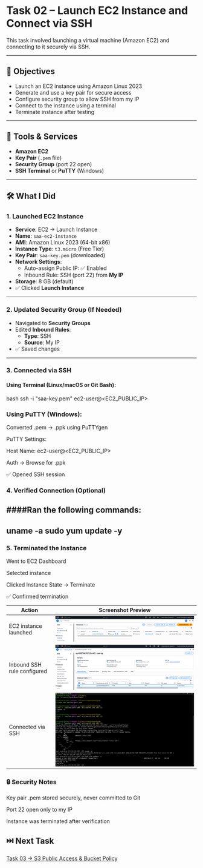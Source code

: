 # Task 02 – Launch EC2 Instance and Connect via SSH

This task involved launching a virtual machine (Amazon EC2) and connecting to it securely via SSH.

---

## 🎯 Objectives

- Launch an EC2 instance using Amazon Linux 2023
- Generate and use a key pair for secure access
- Configure security group to allow SSH from my IP
- Connect to the instance using a terminal
- Terminate instance after testing

---

## 🧰 Tools & Services

- **Amazon EC2**
- **Key Pair** (`.pem` file)
- **Security Group** (port 22 open)
- **SSH Terminal** or **PuTTY** (Windows)

---

## 🛠️ What I Did

### 1. Launched EC2 Instance

- **Service**: EC2 → Launch Instance
- **Name**: `saa-ec2-instance`
- **AMI**: Amazon Linux 2023 (64-bit x86)
- **Instance Type**: `t3.micro` (Free Tier)
- **Key Pair**: `saa-key.pem` (downloaded)
- **Network Settings**:
  - Auto-assign Public IP: ✅ Enabled
  - Inbound Rule: SSH (port 22) from **My IP**
- **Storage**: 8 GB (default)
- ✅ Clicked **Launch Instance**

---

### 2. Updated Security Group (If Needed)

- Navigated to **Security Groups**
- Edited **Inbound Rules**:
  - **Type**: SSH
  - **Source**: My IP
- ✅ Saved changes

---

### 3. Connected via SSH

#### Using Terminal (Linux/macOS or Git Bash):
bash
ssh -i "saa-key.pem" ec2-user@<EC2_PUBLIC_IP>

### Using PuTTY (Windows):
Converted .pem → .ppk using PuTTYgen

PuTTY Settings:

Host Name: ec2-user@<EC2_PUBLIC_IP>

Auth → Browse for .ppk

✅ Opened SSH session


### 4. Verified Connection (Optional)
####Ran the following commands:
---
uname -a
sudo yum update -y
---

### 5. Terminated the Instance
Went to EC2 Dashboard

Selected instance

Clicked Instance State → Terminate

✅ Confirmed termination

| Action                      | Screenshot Preview                      |
| --------------------------- | --------------------------------------- |
| EC2 instance launched    | ![EC2 Instance](./ec2-instance-running.PNG) |
| Inbound SSH rule configured | ![Security Group](./security-group.PNG)     |
| Connected via SSH | ![SSH Session](./SSH-connect-EC2.png) |



### 🔒 Security Notes
Key pair .pem stored securely, never committed to Git

Port 22 open only to my IP

Instance was terminated after verification
## ⏭️ Next Task

[Task 03 → S3 Public Access & Bucket Policy](../task-03-s3-public-access/README.md)

